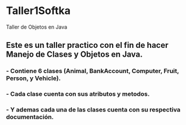 # Taller1Softka
Taller de Objetos en Java

## Este es un taller practico con el fin de hacer Manejo de Clases y Objetos en Java.
### - Contiene 6 clases (Animal, BankAccount, Computer, Fruit, Person, y Vehicle).
### - Cada clase cuenta con sus atributos y metodos.
### - Y ademas cada una de las clases cuenta con su respectiva documentación.
